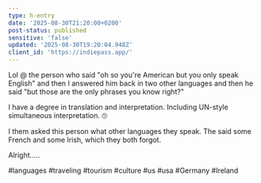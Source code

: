 ```yaml
---
type: h-entry
date: '2025-08-30T21:20:00+0200'
post-status: published
sensitive: 'false'
updated: '2025-08-30T19:20:04.948Z'
client_id: 'https://indiepass.app/'
---
```

Lol @ the person who said "oh so you're American but you only speak English" and then I answered him back in two other languages and then he said "but those are the only phrases you know right?"

I have a degree in translation and interpretation. Including UN-style simultaneous interpretation. 🙄

I them asked this person what other languages they speak. The said some French and some Irish, which they both forgot.

Alright.....

#languages #traveling #tourism #culture #us #usa #Germany #Ireland
